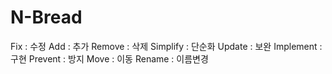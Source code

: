 # N-Bread

Fix : 수정
Add : 추가
Remove : 삭제
Simplify : 단순화
Update : 보완
Implement : 구현
Prevent : 방지
Move : 이동
Rename : 이름변경
